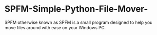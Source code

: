 # SPFM-Simple-Python-File-Mover-
SPFM otherwise known as SPFM is a small program designed to help you move files around with ease on your Windows PC. 
